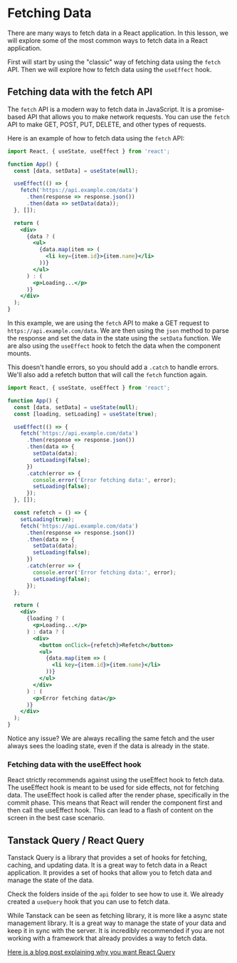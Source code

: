 # Fetching Data

There are many ways to fetch data in a React application. In this lesson, we will explore some of the most common ways to fetch data in a React application.

First will start by using the "classic" way of fetching data using the `fetch` API. Then we will explore how to fetch data using the `useEffect` hook.

## Fetching data with the fetch API

The `fetch` API is a modern way to fetch data in JavaScript. It is a promise-based API that allows you to make network requests. You can use the `fetch` API to make GET, POST, PUT, DELETE, and other types of requests.

Here is an example of how to fetch data using the `fetch` API:

```jsx
import React, { useState, useEffect } from 'react';

function App() {
  const [data, setData] = useState(null);

  useEffect(() => {
    fetch('https://api.example.com/data')
      .then(response => response.json())
      .then(data => setData(data));
  }, []);

  return (
    <div>
      {data ? (
        <ul>
          {data.map(item => (
            <li key={item.id}>{item.name}</li>
          ))}
        </ul>
      ) : (
        <p>Loading...</p>
      )}
    </div>
  );
}
```

In this example, we are using the `fetch` API to make a GET request to `https://api.example.com/data`. We are then using the `json` method to parse the response and set the data in the state using the `setData` function. We are also using the `useEffect` hook to fetch the data when the component mounts.

This doesn't handle errors, so you should add a `.catch` to handle errors. We'll also add a refetch button that will call the `fetch` function again.

```jsx
import React, { useState, useEffect } from 'react';

function App() {
  const [data, setData] = useState(null);
  const [loading, setLoading] = useState(true);

  useEffect(() => {
    fetch('https://api.example.com/data')
      .then(response => response.json())
      .then(data => {
        setData(data);
        setLoading(false);
      })
      .catch(error => {
        console.error('Error fetching data:', error);
        setLoading(false);
      });
  }, []);

  const refetch = () => {
    setLoading(true);
    fetch('https://api.example.com/data')
      .then(response => response.json())
      .then(data => {
        setData(data);
        setLoading(false);
      })
      .catch(error => {
        console.error('Error fetching data:', error);
        setLoading(false);
      });
  };

  return (
    <div>
      {loading ? (
        <p>Loading...</p>
      ) : data ? (
        <div>
          <button onClick={refetch}>Refetch</button>
          <ul>
            {data.map(item => (
              <li key={item.id}>{item.name}</li>
            ))}
          </ul>
        </div>
      ) : (
        <p>Error fetching data</p>
      )}
    </div>
  );
}
```

Notice any issue? We are always recalling the same fetch and the user always sees the loading state, even if the data is already in the state.

### Fetching data with the useEffect hook

React strictly recommends against using the useEffect hook to fetch data. The useEffect hook is meant to be used for side effects, not for fetching data. The useEffect hook is called after the render phase, specifically in the commit phase. This means that React will render the component first and then call the useEffect hook. This can lead to a flash of content on the screen in the best case scenario.

## Tanstack Query / React Query

Tanstack Query is a library that provides a set of hooks for fetching, caching, and updating data. It is a great way to fetch data in a React application. It provides a set of hooks that allow you to fetch data and manage the state of the data.

Check the folders inside of the `api` folder to see how to use it. We already created a `useQuery` hook that you can use to fetch data.

While Tanstack can be seen as fetching library, it is more like a async state management library. It is a great way to manage the state of your data and keep it in sync with the server. It is incredibly recommended if you are not working with a framework that already provides a way to fetch data.

[Here is a blog post explaining why you want React Query](https://tkdodo.eu/blog/why-you-want-react-query)